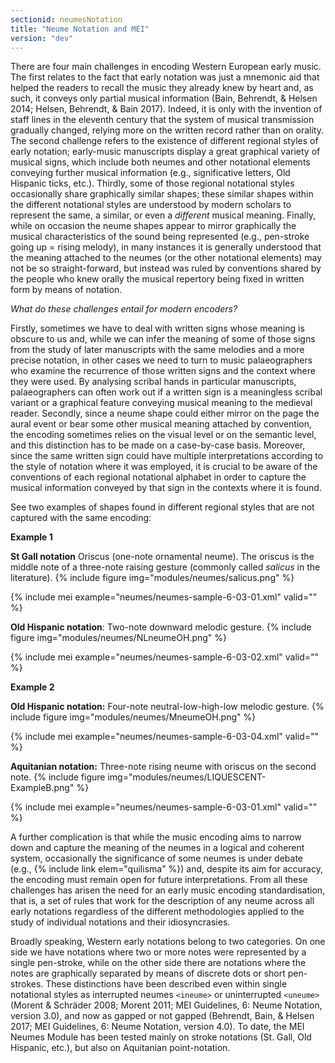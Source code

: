 ```yaml
---
sectionid: neumesNotation
title: "Neume Notation and MEI"
version: "dev"
---
```


There are four main challenges in encoding Western European early music. The first relates to the fact that early notation was just a mnemonic aid that helped the readers to recall the music they already knew by heart and, as such, it conveys only partial musical information (Bain, Behrendt, & Helsen 2014; Helsen, Behrendt, & Bain 2017). Indeed, it is only with the invention of staff lines in the eleventh century that the system of musical transmission gradually changed, relying more on the written record rather than on orality. The second challenge refers to the existence of different regional styles of early notation; early-music manuscripts display a great graphical variety of musical signs, which include both neumes and other notational elements conveying further musical information (e.g., significative letters, Old Hispanic ticks, etc.). Thirdly, some of those regional notational styles occasionally share graphically similar shapes; these similar shapes within the different notational styles are understood by modern scholars to represent the same, a similar, or even a _different_ musical meaning. Finally, while on occasion the neume shapes appear to mirror graphically the musical characteristics of the sound being represented (e.g., pen-stroke going up = rising melody), in many instances it is generally understood that the meaning attached to the neumes (or the other notational elements) may not be so straight-forward, but instead was ruled by conventions shared by the people who knew orally the musical repertory being fixed in written form by means of notation. 

_What do these challenges entail for modern encoders?_

Firstly, sometimes we have to deal with written signs whose meaning is obscure to us and, while we can infer the meaning of some of those signs from the study of later manuscripts with the same melodies and a more precise notation, in other cases we need to turn to music palaeographers who examine the recurrence of those written signs and the context where they were used. By analysing scribal hands in particular manuscripts, palaeographers can often work out if a written sign is a meaningless scribal variant or a graphical feature conveying musical meaning to the medieval reader. Secondly, since a neume shape could either mirror on the page the aural event or bear some other musical meaning attached by convention, the encoding sometimes relies on the visual level or on the semantic level, and this distinction has to be made on a case-by-case basis. Moreover, since the same written sign could have multiple interpretations according to the style of notation where it was employed, it is crucial to be aware of the conventions of each regional notational alphabet in order to capture the musical information conveyed by that sign in the contexts where it is found.

See two examples of shapes found in different regional styles that are not captured with the same encoding:

**Example 1** 

**St Gall notation** Oriscus (one-note ornamental neume). The oriscus is the middle note of a three-note raising gesture (commonly called _salicus_ in the literature).
{% include figure img="modules/neumes/salicus.png" %}

{% include mei example="neumes/neumes-sample-6-03-01.xml" valid="" %}

**Old Hispanic notation**: Two-note downward melodic gesture.
{% include figure img="modules/neumes/NLneumeOH.png" %}

{% include mei example="neumes/neumes-sample-6-03-02.xml" valid="" %}


**Example 2** 

**Old Hispanic notation:** Four-note neutral-low-high-low melodic gesture.
{% include figure img="modules/neumes/MneumeOH.png" %}

{% include mei example="neumes/neumes-sample-6-03-04.xml" valid="" %}

**Aquitanian notation:** Three-note rising neume with oriscus on the second note.
{% include figure img="modules/neumes/LIQUESCENT-ExampleB.png" %}

{% include mei example="neumes/neumes-sample-6-03-01.xml" valid="" %}


A further complication is that while the music encoding aims to narrow down and capture the meaning of the neumes in a logical and coherent system, occasionally the significance of some neumes is under debate (e.g., {% include link elem="quilisma" %}) and, despite its aim for accuracy, the encoding must remain open for future interpretations. From all these challenges has arisen the need for an early music encoding standardisation, that is, a set of rules that work for the description of any neume across all early notations regardless of the different methodologies applied to the study of individual notations and their idiosyncrasies. 

Broadly speaking, Western early notations belong to two categories. On one side we have notations where two or more notes were represented by a single pen-stroke, while on the other side there are notations where the notes are graphically separated by means of discrete dots or short pen-strokes. These distinctions have been described even within single notational styles as interrupted neumes `<ineume>` or uninterrupted `<uneume>` (Morent & Schräder 2008; Morent 2011; MEI Guidelines, 6: Neume Notation, version 3.0), and now as gapped or not gapped (Behrendt, Bain, & Helsen 2017; MEI Guidelines, 6: Neume Notation, version 4.0). To date, the MEI Neumes Module has been tested mainly on stroke notations (St. Gall, Old Hispanic, etc.), but also on Aquitanian point-notation. 



